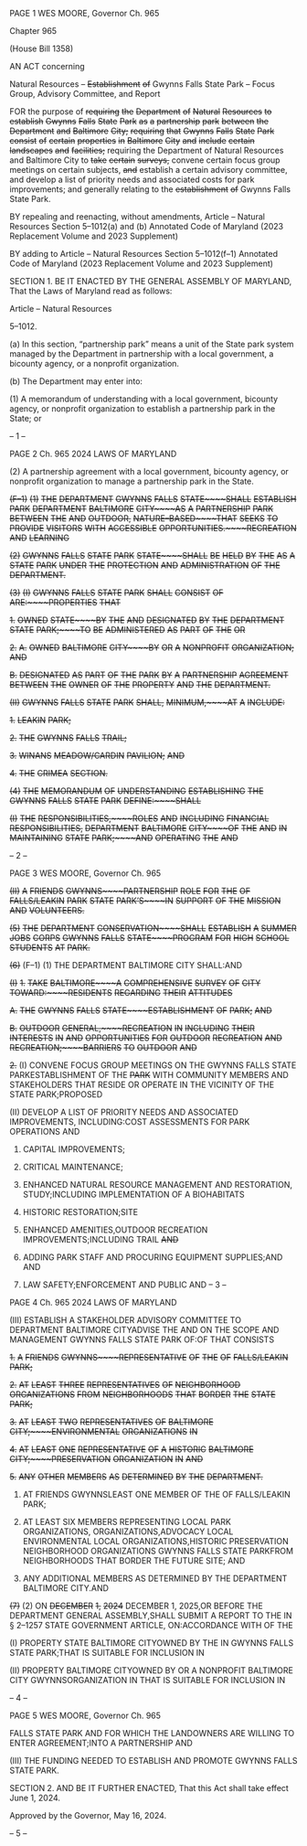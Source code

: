 PAGE 1
WES MOORE, Governor Ch. 965

Chapter 965

(House Bill 1358)

AN ACT concerning

Natural Resources – ~~Establishment~~ ~~of~~ Gwynns Falls State Park – Focus Group,
Advisory Committee, and Report

FOR the purpose of ~~requiring~~ ~~the~~ ~~Department~~ ~~of~~ ~~Natural~~ ~~Resources~~ ~~to~~ ~~establish~~ ~~Gwynns~~
~~Falls~~ ~~State~~ ~~Park~~ ~~as~~ ~~a~~ ~~partnership~~ ~~park~~ ~~between~~ ~~the~~ ~~Department~~ ~~and~~ ~~Baltimore~~ ~~City;~~
~~requiring~~ ~~that~~ ~~Gwynns~~ ~~Falls~~ ~~State~~ ~~Park~~ ~~consist~~ ~~of~~ ~~certain~~ ~~properties~~ ~~in~~ ~~Baltimore~~
~~City~~ ~~and~~ ~~include~~ ~~certain~~ ~~landscapes~~ ~~and~~ ~~facilities;~~ requiring the Department of
Natural Resources and Baltimore City to ~~take~~ ~~certain~~ ~~surveys,~~ convene certain focus
group meetings on certain subjects, ~~and~~ establish a certain advisory committee, and
develop a list of priority needs and associated costs for park improvements; and
generally relating to the ~~establishment~~ ~~of~~ Gwynns Falls State Park.

BY repealing and reenacting, without amendments,
Article – Natural Resources
Section 5–1012(a) and (b)
Annotated Code of Maryland
(2023 Replacement Volume and 2023 Supplement)

BY adding to
Article – Natural Resources
Section 5–1012(f–1)
Annotated Code of Maryland
(2023 Replacement Volume and 2023 Supplement)

SECTION 1. BE IT ENACTED BY THE GENERAL ASSEMBLY OF MARYLAND,
That the Laws of Maryland read as follows:

Article – Natural Resources

5–1012.

(a) In this section, “partnership park” means a unit of the State park system
managed by the Department in partnership with a local government, a bicounty agency, or
a nonprofit organization.

(b) The Department may enter into:

(1) A memorandum of understanding with a local government, bicounty
agency, or nonprofit organization to establish a partnership park in the State; or

– 1 –

PAGE 2
Ch. 965 2024 LAWS OF MARYLAND

(2) A partnership agreement with a local government, bicounty agency, or
nonprofit organization to manage a partnership park in the State.

~~(F–1)~~ ~~(1)~~ ~~THE~~ ~~DEPARTMENT~~ ~~GWYNNS~~ ~~FALLS~~ ~~STATE~~~~SHALL~~ ~~ESTABLISH~~
~~PARK~~ ~~DEPARTMENT~~ ~~BALTIMORE~~ ~~CITY~~~~AS~~ ~~A~~ ~~PARTNERSHIP~~ ~~PARK~~ ~~BETWEEN~~ ~~THE~~ ~~AND~~
~~OUTDOOR,~~ ~~NATURE–BASED~~~~THAT~~ ~~SEEKS~~ ~~TO~~ ~~PROVIDE~~ ~~VISITORS~~ ~~WITH~~ ~~ACCESSIBLE~~
~~OPPORTUNITIES.~~~~RECREATION~~ ~~AND~~ ~~LEARNING~~

~~(2)~~ ~~GWYNNS~~ ~~FALLS~~ ~~STATE~~ ~~PARK~~ ~~STATE~~~~SHALL~~ ~~BE~~ ~~HELD~~ ~~BY~~ ~~THE~~ ~~AS~~ ~~A~~
~~STATE~~ ~~PARK~~ ~~UNDER~~ ~~THE~~ ~~PROTECTION~~ ~~AND~~ ~~ADMINISTRATION~~ ~~OF~~ ~~THE~~
~~DEPARTMENT.~~

~~(3)~~ ~~(I)~~ ~~GWYNNS~~ ~~FALLS~~ ~~STATE~~ ~~PARK~~ ~~SHALL~~ ~~CONSIST~~ ~~OF~~
~~ARE:~~~~PROPERTIES~~ ~~THAT~~

~~1.~~ ~~OWNED~~ ~~STATE~~~~BY~~ ~~THE~~ ~~AND~~ ~~DESIGNATED~~ ~~BY~~ ~~THE~~
~~DEPARTMENT~~ ~~STATE~~ ~~PARK;~~~~TO~~ ~~BE~~ ~~ADMINISTERED~~ ~~AS~~ ~~PART~~ ~~OF~~ ~~THE~~ ~~OR~~

~~2.~~ ~~A.~~ ~~OWNED~~ ~~BALTIMORE~~ ~~CITY~~~~BY~~ ~~OR~~ ~~A~~ ~~NONPROFIT~~
~~ORGANIZATION;~~ ~~AND~~

~~B.~~ ~~DESIGNATED~~ ~~AS~~ ~~PART~~ ~~OF~~ ~~THE~~ ~~PARK~~ ~~BY~~ ~~A~~
~~PARTNERSHIP~~ ~~AGREEMENT~~ ~~BETWEEN~~ ~~THE~~ ~~OWNER~~ ~~OF~~ ~~THE~~ ~~PROPERTY~~ ~~AND~~ ~~THE~~
~~DEPARTMENT.~~

~~(II)~~ ~~GWYNNS~~ ~~FALLS~~ ~~STATE~~ ~~PARK~~ ~~SHALL,~~ ~~MINIMUM,~~~~AT~~ ~~A~~
~~INCLUDE:~~

~~1.~~ ~~LEAKIN~~ ~~PARK;~~

~~2.~~ ~~THE~~ ~~GWYNNS~~ ~~FALLS~~ ~~TRAIL;~~

~~3.~~ ~~WINANS~~ ~~MEADOW/CARDIN~~ ~~PAVILION;~~ ~~AND~~

~~4.~~ ~~THE~~ ~~CRIMEA~~ ~~SECTION.~~

~~(4)~~ ~~THE~~ ~~MEMORANDUM~~ ~~OF~~ ~~UNDERSTANDING~~ ~~ESTABLISHING~~ ~~THE~~
~~GWYNNS~~ ~~FALLS~~ ~~STATE~~ ~~PARK~~ ~~DEFINE:~~~~SHALL~~

~~(I)~~ ~~THE~~ ~~RESPONSIBILITIES,~~~~ROLES~~ ~~AND~~ ~~INCLUDING~~ ~~FINANCIAL~~
~~RESPONSIBILITIES,~~ ~~DEPARTMENT~~ ~~BALTIMORE~~ ~~CITY~~~~OF~~ ~~THE~~ ~~AND~~ ~~IN~~ ~~MAINTAINING~~
~~STATE~~ ~~PARK;~~~~AND~~ ~~OPERATING~~ ~~THE~~ ~~AND~~

– 2 –

PAGE 3
WES MOORE, Governor Ch. 965

~~(II)~~ ~~A~~ ~~FRIENDS~~ ~~GWYNNS~~~~PARTNERSHIP~~ ~~ROLE~~ ~~FOR~~ ~~THE~~ ~~OF~~
~~FALLS/LEAKIN~~ ~~PARK~~ ~~STATE~~ ~~PARK’S~~~~IN~~ ~~SUPPORT~~ ~~OF~~ ~~THE~~ ~~MISSION~~ ~~AND~~
~~VOLUNTEERS.~~

~~(5)~~ ~~THE~~ ~~DEPARTMENT~~ ~~CONSERVATION~~~~SHALL~~ ~~ESTABLISH~~ ~~A~~ ~~SUMMER~~
~~JOBS~~ ~~CORPS~~ ~~GWYNNS~~ ~~FALLS~~ ~~STATE~~~~PROGRAM~~ ~~FOR~~ ~~HIGH~~ ~~SCHOOL~~ ~~STUDENTS~~ ~~AT~~
~~PARK.~~

~~(6)~~ (F–1) (1) THE DEPARTMENT BALTIMORE CITY SHALL:AND

~~(I)~~ ~~1.~~ ~~TAKE~~ ~~BALTIMORE~~~~A~~ ~~COMPREHENSIVE~~ ~~SURVEY~~ ~~OF~~
~~CITY~~ ~~TOWARD:~~~~RESIDENTS~~ ~~REGARDING~~ ~~THEIR~~ ~~ATTITUDES~~

~~A.~~ ~~THE~~ ~~GWYNNS~~ ~~FALLS~~ ~~STATE~~~~ESTABLISHMENT~~ ~~OF~~
~~PARK;~~ ~~AND~~

~~B.~~ ~~OUTDOOR~~ ~~GENERAL,~~~~RECREATION~~ ~~IN~~ ~~INCLUDING~~
~~THEIR~~ ~~INTERESTS~~ ~~IN~~ ~~AND~~ ~~OPPORTUNITIES~~ ~~FOR~~ ~~OUTDOOR~~ ~~RECREATION~~ ~~AND~~
~~RECREATION;~~~~BARRIERS~~ ~~TO~~ ~~OUTDOOR~~ ~~AND~~

~~2.~~ (I) CONVENE FOCUS GROUP MEETINGS ON THE
GWYNNS FALLS STATE PARKESTABLISHMENT OF THE ~~PARK~~ WITH COMMUNITY
MEMBERS AND STAKEHOLDERS THAT RESIDE OR OPERATE IN THE VICINITY OF THE
STATE PARK;PROPOSED

(II) DEVELOP A LIST OF PRIORITY NEEDS AND ASSOCIATED
IMPROVEMENTS, INCLUDING:COST ASSESSMENTS FOR PARK OPERATIONS AND

1. CAPITAL IMPROVEMENTS;

2. CRITICAL MAINTENANCE;

3. ENHANCED NATURAL RESOURCE MANAGEMENT AND
RESTORATION, STUDY;INCLUDING IMPLEMENTATION OF A BIOHABITATS

4. HISTORIC RESTORATION;SITE

5. ENHANCED AMENITIES,OUTDOOR RECREATION
IMPROVEMENTS;INCLUDING TRAIL ~~AND~~

6. ADDING PARK STAFF AND PROCURING EQUIPMENT
SUPPLIES;AND AND

7. LAW SAFETY;ENFORCEMENT AND PUBLIC AND
– 3 –

PAGE 4
Ch. 965 2024 LAWS OF MARYLAND

(III) ESTABLISH A STAKEHOLDER ADVISORY COMMITTEE TO
DEPARTMENT BALTIMORE CITYADVISE THE AND ON THE SCOPE AND MANAGEMENT
GWYNNS FALLS STATE PARK OF:OF THAT CONSISTS

~~1.~~ ~~A~~ ~~FRIENDS~~ ~~GWYNNS~~~~REPRESENTATIVE~~ ~~OF~~ ~~THE~~ ~~OF~~
~~FALLS/LEAKIN~~ ~~PARK;~~

~~2.~~ ~~AT~~ ~~LEAST~~ ~~THREE~~ ~~REPRESENTATIVES~~ ~~OF~~
~~NEIGHBORHOOD~~ ~~ORGANIZATIONS~~ ~~FROM~~ ~~NEIGHBORHOODS~~ ~~THAT~~ ~~BORDER~~ ~~THE~~
~~STATE~~ ~~PARK;~~

~~3.~~ ~~AT~~ ~~LEAST~~ ~~TWO~~ ~~REPRESENTATIVES~~ ~~OF~~
~~BALTIMORE~~ ~~CITY;~~~~ENVIRONMENTAL~~ ~~ORGANIZATIONS~~ ~~IN~~

~~4.~~ ~~AT~~ ~~LEAST~~ ~~ONE~~ ~~REPRESENTATIVE~~ ~~OF~~ ~~A~~ ~~HISTORIC~~
~~BALTIMORE~~ ~~CITY;~~~~PRESERVATION~~ ~~ORGANIZATION~~ ~~IN~~ ~~AND~~

~~5.~~ ~~ANY~~ ~~OTHER~~ ~~MEMBERS~~ ~~AS~~ ~~DETERMINED~~ ~~BY~~ ~~THE~~
~~DEPARTMENT.~~

1. AT FRIENDS GWYNNSLEAST ONE MEMBER OF THE OF
FALLS/LEAKIN PARK;

2. AT LEAST SIX MEMBERS REPRESENTING LOCAL PARK
ORGANIZATIONS, ORGANIZATIONS,ADVOCACY LOCAL ENVIRONMENTAL LOCAL
ORGANIZATIONS,HISTORIC PRESERVATION NEIGHBORHOOD ORGANIZATIONS
GWYNNS FALLS STATE PARKFROM NEIGHBORHOODS THAT BORDER THE FUTURE
SITE; AND

3. ANY ADDITIONAL MEMBERS AS DETERMINED BY THE
DEPARTMENT BALTIMORE CITY.AND

~~(7)~~ (2) ON ~~DECEMBER~~ ~~1,~~ ~~2024~~ DECEMBER 1, 2025,OR BEFORE THE
DEPARTMENT GENERAL ASSEMBLY,SHALL SUBMIT A REPORT TO THE IN
§ 2–1257 STATE GOVERNMENT ARTICLE, ON:ACCORDANCE WITH OF THE

(I) PROPERTY STATE BALTIMORE CITYOWNED BY THE IN
GWYNNS FALLS STATE PARK;THAT IS SUITABLE FOR INCLUSION IN

(II) PROPERTY BALTIMORE CITYOWNED BY OR A NONPROFIT
BALTIMORE CITY GWYNNSORGANIZATION IN THAT IS SUITABLE FOR INCLUSION IN

– 4 –

PAGE 5
WES MOORE, Governor Ch. 965

FALLS STATE PARK AND FOR WHICH THE LANDOWNERS ARE WILLING TO ENTER
AGREEMENT;INTO A PARTNERSHIP AND

(III) THE FUNDING NEEDED TO ESTABLISH AND PROMOTE
GWYNNS FALLS STATE PARK.

SECTION 2. AND BE IT FURTHER ENACTED, That this Act shall take effect June
1, 2024.

Approved by the Governor, May 16, 2024.

– 5 –